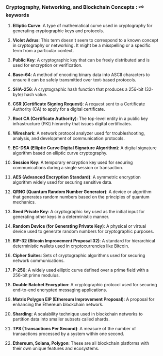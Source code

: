 ### Cryptography, Networking, and Blockchain Concepts : 🗝️ keywords 




1. **Elliptic Curve**: A type of mathematical curve used in cryptography for generating cryptographic keys and protocols.

2. **Violet Adrus**: This term doesn't seem to correspond to a known concept in cryptography or networking. It might be a misspelling or a specific term from a particular context.

3. **Public Key**: A cryptographic key that can be freely distributed and is used for encryption or verification.

4. **Base-64**: A method of encoding binary data into ASCII characters to ensure it can be safely transmitted over text-based protocols.

5. **SHA-256**: A cryptographic hash function that produces a 256-bit (32-byte) hash value.

6. **CSR (Certificate Signing Request)**: A request sent to a Certificate Authority (CA) to apply for a digital certificate.

7. **Root CA (Certificate Authority)**: The top-level entity in a public key infrastructure (PKI) hierarchy that issues digital certificates.

8. **Wireshark**: A network protocol analyzer used for troubleshooting, analysis, and development of communication protocols.

9. **EC-DSA (Elliptic Curve Digital Signature Algorithm)**: A digital signature algorithm based on elliptic curve cryptography.

10. **Session Key**: A temporary encryption key used for securing communications during a single session or transaction.

11. **AES (Advanced Encryption Standard)**: A symmetric encryption algorithm widely used for securing sensitive data.

12. **QRNG (Quantum Random Number Generator)**: A device or algorithm that generates random numbers based on the principles of quantum mechanics.

13. **Seed Private Key**: A cryptographic key used as the initial input for generating other keys in a deterministic manner.

14. **Random Device (for Generating Private Key)**: A physical or virtual device used to generate random numbers for cryptographic purposes.

15. **BIP-32 (Bitcoin Improvement Proposal 32)**: A standard for hierarchical deterministic wallets used in cryptocurrencies like Bitcoin.

16. **Cipher Suites**: Sets of cryptographic algorithms used for securing network communications.

17. **P-256**: A widely used elliptic curve defined over a prime field with a 256-bit prime modulus.

18. **Double Ratchet Encryption**: A cryptographic protocol used for securing end-to-end encrypted messaging applications.

19. **Matrix Polygon EIP (Ethereum Improvement Proposal)**: A proposal for enhancing the Ethereum blockchain network.

20. **Sharding**: A scalability technique used in blockchain networks to partition data into smaller subsets called shards.

21. **TPS (Transactions Per Second)**: A measure of the number of transactions processed by a system within one second.

22. **Ethereum, Solana, Polygon**: These are all blockchain platforms with their own unique features and ecosystems.

